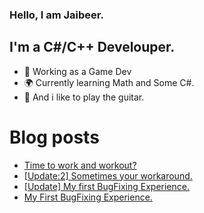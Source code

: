 ### Hello, I am Jaibeer. 

## I'm a C#/C++ Develouper.
- 🏢 Working as a Game Dev 
- 🌍 Currently learning Math and Some C#. 
- 🎸 And i like to play the guitar. 


# Blog posts
<!-- BLOG-POST-LIST:START -->
- [Time to work and workout?](https://medium.com/@jaibeer72/time-to-work-and-workout-e23c594e6ad7?source=rss-36769a784b1e------2)
- [[Update:2] Sometimes your workaround.](https://medium.com/@jaibeer72/update-2-sometimes-your-workaround-f1e3d99b2093?source=rss-36769a784b1e------2)
- [[Update] My first BugFixing Experience.](https://medium.com/@jaibeer72/update-my-first-bugfixing-experience-5f289f169fe8?source=rss-36769a784b1e------2)
- [My First BugFixing Experience.](https://medium.com/@jaibeer72/my-first-bugfixing-experience-84901ed4e0a5?source=rss-36769a784b1e------2)
<!-- BLOG-POST-LIST:END -->
